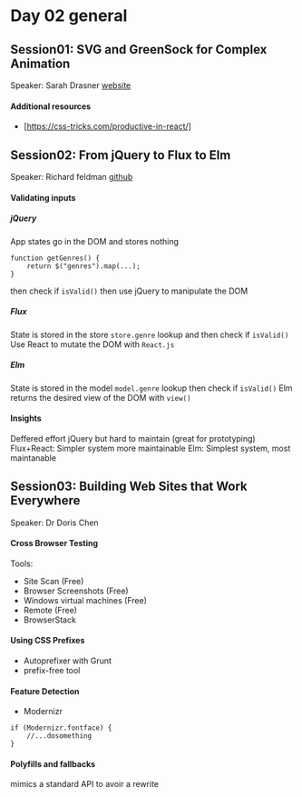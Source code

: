 # Day 02 general

## Session01: SVG and GreenSock for Complex Animation
Speaker: Sarah Drasner [website](http://sarahdrasnerdesign.com/)

#### Additional resources
* [https://css-tricks.com/productive-in-react/]


## Session02: From jQuery to Flux to Elm
Speaker: Richard feldman [github](https://github.com/rtfeldman)
#### Validating inputs

##### jQuery 
App states go in the DOM and stores nothing

```
function getGenres() {
    return $("genres").map(...);
}
```

then check if `isValid()` 
then use jQuery to manipulate the DOM

##### Flux
State is stored in the store
`store.genre` 
lookup and then check if `isValid()`
Use React to mutate the DOM with `React.js`

##### Elm
State is stored in the model
`model.genre` 
lookup then check if `isValid()`
Elm returns the desired view of the DOM with `view()`


#### Insights
Deffered effort jQuery but hard to maintain (great for prototyping)
Flux+React: Simpler system more maintainable
Elm: Simplest system, most maintanable

## Session03: Building Web Sites that Work Everywhere
Speaker: Dr Doris Chen

#### Cross Browser Testing
Tools:
* Site Scan (Free)
* Browser Screenshots (Free)
* Windows virtual machines (Free)
* Remote (Free)
* BrowserStack

#### Using CSS Prefixes
* Autoprefixer with Grunt
* prefix-free tool

#### Feature Detection
* Modernizr
```
if (Modernizr.fontface) {
    //...dosomething
}
```

#### Polyfills and fallbacks
mimics a standard API to avoir a rewrite










